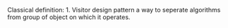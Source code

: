 
Classical definition:
	1. Visitor design pattern a way to seperate algorithms from group of object on which it operates.

